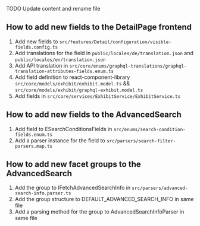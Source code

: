 TODO Update content and rename file


## How to add new fields to the DetailPage frontend

1. Add new fields to `src/features/Detail/configuration/visible-fields.config.ts`
2. Add translations for the field in `public/locales/de/translation.json` and `public/locales/en/translation.json`
3. Add API translation in `src/core/enums/graphql-translations/graphql-translation-attributes-fields.enum.ts`
4. Add field definition to react-component-library `src/core/models/exhibit/exhibit.model.ts` && `src/core/models/exhibit/graphql-exhibit.model.ts`
5. Add fields in `src/core/services/ExhibitService/ExhibitService.ts`

## How to add new fields to the AdvancedSearch 

1. Add field to ESearchConditionsFields in `src/enums/search-condition-fields.enum.ts`
2. Add a parser instance for the field to `src/parsers/search-filter-parsers.map.ts`

## How to add new facet groups to the AdvancedSearch

1. Add the group to IFetchAdvancedSearchInfo in `src/parsers/advanced-search-info.parser.ts`
2. Add the group structure to DEFAULT_ADVANCED_SEARCH_INFO in same file
3. Add a parsing method for the group to AdvancedSearchInfoParser in same file

